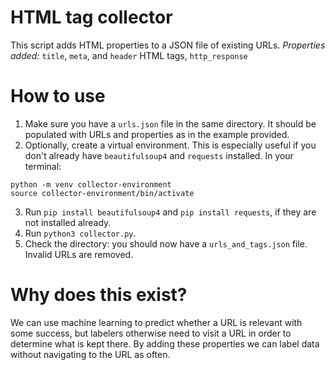 # HTML tag collector
This script adds HTML properties to a JSON file of existing URLs.
*Properties added:* `title`, `meta`, and `header` HTML tags, `http_response`

# How to use
1. Make sure you have a `urls.json` file in the same directory. It should be populated with URLs and properties as in the example provided.
2. Optionally, create a virtual environment. This is especially useful if you don't already have `beautifulsoup4` and `requests` installed. In your terminal:
```
python -m venv collector-environment
source collector-environment/bin/activate
```
3. Run `pip install beautifulsoup4` and `pip install requests`, if they are not installed already.
4. Run `python3 collector.py`.
5. Check the directory: you should now have a `urls_and_tags.json` file. Invalid URLs are removed.

# Why does this exist?
We can use machine learning to predict whether a URL is relevant with some success, but labelers otherwise need to visit a URL in order to determine what is kept there. By adding these properties we can label data without navigating to the URL as often.
